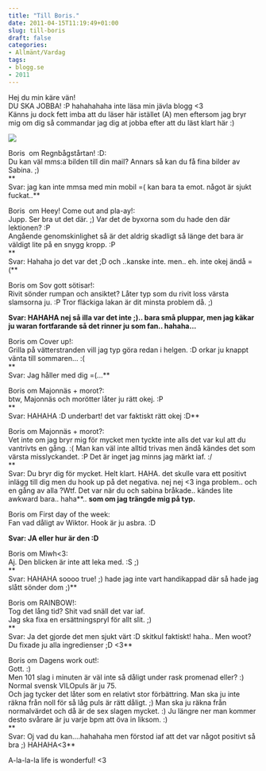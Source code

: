 ```yaml
---
title: "Till Boris."
date: 2011-04-15T11:19:49+01:00
slug: till-boris
draft: false
categories:
- Allmänt/Vardag
tags:
- blogg.se
- 2011
---
```

Hej du min käre vän!  
DU SKA JOBBA! :P hahahahaha inte läsa min jävla blogg <3  
Känns ju dock fett imba att du läser här istället (A) men eftersom jag bryr mig om dig så commandar jag dig at jobba efter att du läst klart här :)  
  
![](/assets/images/blogg.se/exclamation_143021341.jpg)  
  
  
Boris  om Regnbågstårtan! :D:  
Du kan väl mms:a bilden till din mail? Annars så kan du få fina bilder av Sabina. ;)  
**  
Svar: jag kan inte mmsa med min mobil =( kan bara ta emot. något är sjukt fuckat..**  
  
Boris  om Heey! Come out and pla-ay!:  
Jupp. Ser bra ut det där. ;) Var det de byxorna som du hade den där lektionen? :P  
Angående genomskinlighet så är det aldrig skadligt så länge det bara är väldigt lite på en snygg kropp. :P  
**  
Svar: Hahaha jo det var det ;D och ..kanske inte. men.. eh. inte okej ändå =(**  
  
Boris om Sov gott sötisar!:  
Rivit sönder rumpan och ansiktet? Låter typ som du rivit loss värsta slamsorna ju. :P Tror fläckiga lakan är dit minsta problem då. ;)  
  
**Svar: HAHAHA nej så illa var det inte ;).. bara små pluppar, men jag käkar ju waran fortfarande så det rinner ju som fan.. hahaha...**  
  
Boris om Cover up!:  
Grilla på vätterstranden vill jag typ göra redan i helgen. :D orkar ju knappt vänta till sommaren... :(  
**  
Svar: Jag håller med dig =(...**  
  
Boris om Majonnäs + morot?:  
btw, Majonnäs och morötter låter ju rätt okej. :P  
**  
Svar: HAHAHA :D underbart! det var faktiskt rätt okej :D**  
  
Boris om Majonnäs + morot?:  
Vet inte om jag bryr mig för mycket men tyckte inte alls det var kul att du vantrivts en gång. :( Man kan väl inte alltid trivas men ändå kändes det som värsta misslyckandet. :P Det är inget jag minns jag märkt iaf. :/  
**  
Svar: Du bryr dig för mycket. Helt klart. HAHA. det skulle vara ett positivt inlägg till dig men du hook up på det negativa. nej nej <3 inga problem.. och en gång av alla ?Wtf. Det var när du och sabina bråkade.. kändes lite awkward bara.. haha**.. **som om jag trängde mig på typ.**  
  
Boris om First day of the week:  
Fan vad dåligt av Wiktor. Hook är ju asbra. :D  
  
**Svar: JA eller hur är den :D**  
  
Boris om Miwh<3:  
Aj. Den blicken är inte att leka med. :S ;)  
**  
Svar: HAHAHA soooo true! ;) hade jag inte vart handikappad där så hade jag slått sönder dom ;)**  
  
Boris om RAINBOW!:  
Tog det lång tid? Shit vad snäll det var iaf.  
Jag ska fixa en ersättningspryl för allt slit. ;)  
**  
Svar: Ja det gjorde det men sjukt värt :D skitkul faktiskt! haha.. Men woot? Du fixade ju alla ingredienser ;D <3**  
  
Boris om Dagens work out!:  
Gott. :)  
Men 101 slag i minuten är väl inte så dåligt under rask promenad eller? :) Normal svensk VILOpuls är ju 75.  
Och jag tycker det låter som en relativt stor förbättring. Man ska ju inte räkna från noll för så låg puls är rätt dåligt. ;) Man ska ju räkna från normalvärdet och då är de sex slagen mycket. :) Ju längre ner man kommer desto svårare är ju varje bpm att öva in liksom. :)  
**  
Svar: Oj vad du kan....hahahaha men förstod iaf att det var något positivt så bra ;) HAHAHA<3**  
  
  
  
  
  
  
A-la-la-la life is wonderful! <3